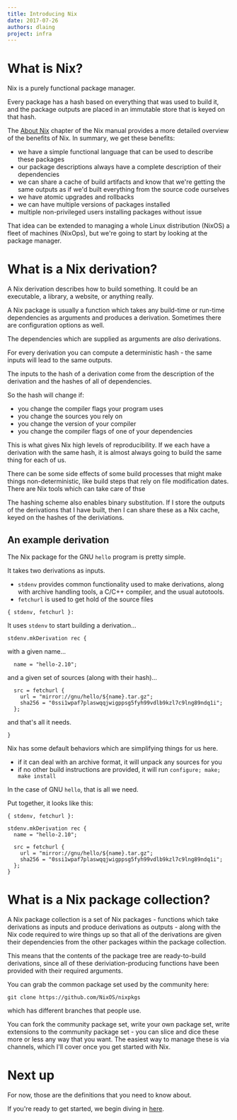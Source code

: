 ```yaml
---
title: Introducing Nix
date: 2017-07-26
authors: dlaing
project: infra
---
```


# What is Nix?

Nix is a purely functional package manager.

Every package has a hash based on everything that was used to build it, and the package outputs are placed in an immutable store that is keyed on that hash.

The [About Nix](http://nixos.org/nix/manual/#ch-about-nix) chapter of the Nix manual provides a more detailed overview of the benefits of Nix.
In summary, we get these benefits:

- we have a simple functional language that can be used to describe these packages
- our package descriptions always have a complete description of their dependencies
- we can share a cache of build artifacts and know that we're getting the same outputs as if we'd built everything from the source code ourselves
- we have atomic upgrades and rollbacks
- we can have multiple versions of packages installed
- multiple non-privileged users installing packages without issue

That idea can be extended to managing a whole Linux distribution (NixOS) a fleet of machines (NixOps), but we're going to start by looking at the package manager.

# What is a Nix derivation?

A Nix derivation describes how to build something.
It could be an executable, a library, a website, or anything really.

A Nix package is usually a function which takes any build-time or run-time dependencies as arguments and produces a derivation.
Sometimes there are configuration options as well.

The dependencies which are supplied as arguments are _also_ derivations.

For every derivation you can compute a deterministic hash - the same inputs will lead to the same outputs.

The inputs to the hash of a derivation come from the description of the derivation and the hashes of all of dependencies.

So the hash will change if:

- you change the compiler flags your program uses
- you change the sources you rely on
- you change the version of your compiler
- you change the compiler flags of one of your dependencies

This is what gives Nix high levels of reproducibility. 
If we each have a derivation with the same hash, it is almost always going to build the same thing for each of us.

There can be some side effects of some build processes that might make things non-deterministic, like build steps that rely on file modification dates.
There are Nix tools which can take care of thse 

The hashing scheme also enables binary substitution.
If I store the outputs of the derivations that I have built, then I can share these as a Nix cache, keyed on the hashes of the deriviations.

## An example derivation

The Nix package for the GNU `hello` program is pretty simple.

It takes two derivations as inputs.

- `stdenv` provides common functionality used to make derivations, along with archive handling tools, a C/C++ compiler, and the usual autotools.
- `fetchurl` is used to get hold of the source files

```
{ stdenv, fetchurl }:
```

It uses `stdenv` to start building a derivation...

```
stdenv.mkDerivation rec {
```

with a given name...

```
  name = "hello-2.10";
```

and a given set of sources (along with their hash)...

```
  src = fetchurl {
    url = "mirror://gnu/hello/${name}.tar.gz";
    sha256 = "0ssi1wpaf7plaswqqjwigppsg5fyh99vdlb9kzl7c9lng89ndq1i";
  };
```

and that's all it needs.

```
}
```

Nix has some default behaviors which are simplifying things for us here.

- if it can deal with an archive format, it will unpack any sources for you
- if no other build instructions are provided, it will run `configure; make; make install` 

In the case of GNU `hello`, that is all we need.

Put together, it looks like this:
```
{ stdenv, fetchurl }:

stdenv.mkDerivation rec {
  name = "hello-2.10";

  src = fetchurl {
    url = "mirror://gnu/hello/${name}.tar.gz";
    sha256 = "0ssi1wpaf7plaswqqjwigppsg5fyh99vdlb9kzl7c9lng89ndq1i";
  };
}
```

# What is a Nix package collection?

A Nix package collection is a set of Nix packages - functions which take derivations as inputs and produce derivations as outputs - along with the Nix code required to wire things up so that all of the derivations are given their dependencies from the other packages within the package collection.

This means that the contents of the package tree are ready-to-build derivations, since all of these deriviation-producing functions have been provided with their required arguments.

You can grab the common package set used by the community here:
```
git clone https://github.com/NixOS/nixpkgs
```
which has different branches that people use.

You can fork the community package set, write your own package set, write extensions to the community package set - you can slice and dice these more or less any way that you want.
The easiest way to manage these is via channels, which I'll cover once you get started with Nix.

# Next up

For now, those are the definitions that you need to know about.

If you're ready to get started, we begin diving in [here](./getting-started-with-nix).
